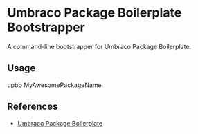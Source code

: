 Umbraco Package Boilerplate Bootstrapper
========================================

A command-line bootstrapper for Umbraco Package Boilerplate.

Usage
-----

  upbb MyAwesomePackageName

References
----------

* [Umbraco Package Boilerplate](https://github.com/leekelleher/umbraco-package-boilerplate)

